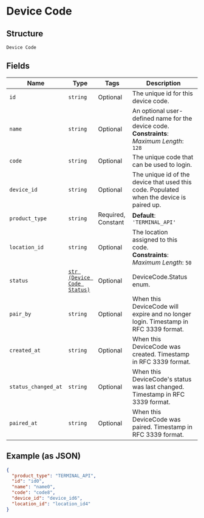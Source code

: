 
# Device Code

## Structure

`Device Code`

## Fields

| Name | Type | Tags | Description |
|  --- | --- | --- | --- |
| `id` | `string` | Optional | The unique id for this device code. |
| `name` | `string` | Optional | An optional user-defined name for the device code.<br>**Constraints**: *Maximum Length*: `128` |
| `code` | `string` | Optional | The unique code that can be used to login. |
| `device_id` | `string` | Optional | The unique id of the device that used this code. Populated when the device is paired up. |
| `product_type` | `string` | Required, Constant | **Default**: `'TERMINAL_API'` |
| `location_id` | `string` | Optional | The location assigned to this code.<br>**Constraints**: *Maximum Length*: `50` |
| `status` | [`str (Device Code Status)`](../../doc/models/device-code-status.md) | Optional | DeviceCode.Status enum. |
| `pair_by` | `string` | Optional | When this DeviceCode will expire and no longer login. Timestamp in RFC 3339 format. |
| `created_at` | `string` | Optional | When this DeviceCode was created. Timestamp in RFC 3339 format. |
| `status_changed_at` | `string` | Optional | When this DeviceCode's status was last changed. Timestamp in RFC 3339 format. |
| `paired_at` | `string` | Optional | When this DeviceCode was paired. Timestamp in RFC 3339 format. |

## Example (as JSON)

```json
{
  "product_type": "TERMINAL_API",
  "id": "id0",
  "name": "name0",
  "code": "code8",
  "device_id": "device_id6",
  "location_id": "location_id4"
}
```

